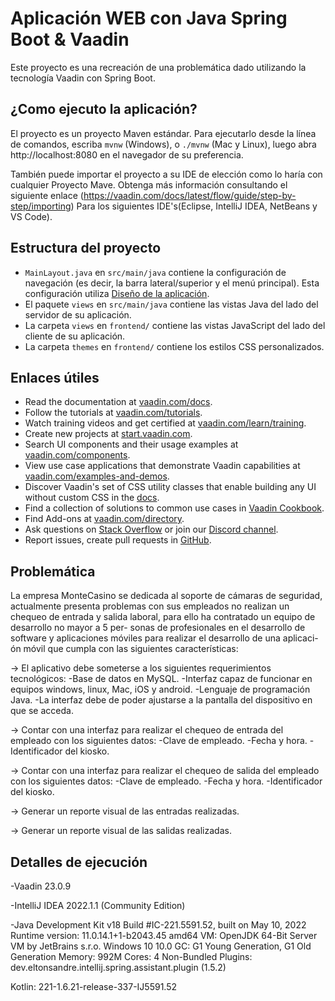 # Aplicación WEB con Java Spring Boot & Vaadin

Este proyecto es una recreación de una problemática dado utilizando la tecnología Vaadin con Spring Boot.

## ¿Como ejecuto la aplicación?

El proyecto es un proyecto Maven estándar. Para ejecutarlo desde la línea de comandos,
escriba `mvnw` (Windows), o `./mvnw` (Mac y Linux), luego abra
http://localhost:8080 en el navegador de su preferencia.

También puede importar el proyecto a su IDE de elección como lo haría con cualquier
Proyecto Mave. Obtenga más información consultando el siguiente enlace (https://vaadin.com/docs/latest/flow/guide/step-by-step/importing) 
Para los siguientes IDE's(Eclipse, IntelliJ IDEA, NetBeans y VS Code).

## Estructura del proyecto
- `MainLayout.java` en `src/main/java` contiene la configuración de navegación (es decir, la
   barra lateral/superior y el menú principal). Esta configuración utiliza
   [Diseño de la aplicación](https://vaadin.com/components/vaadin-app-layout).
- El paquete `views` en `src/main/java` contiene las vistas Java del lado del servidor de su aplicación.
- La carpeta `views` en `frontend/` contiene las vistas JavaScript del lado del cliente de su aplicación.
- La carpeta `themes` en `frontend/` contiene los estilos CSS personalizados.

## Enlaces útiles

- Read the documentation at [vaadin.com/docs](https://vaadin.com/docs).
- Follow the tutorials at [vaadin.com/tutorials](https://vaadin.com/tutorials).
- Watch training videos and get certified at [vaadin.com/learn/training](https://vaadin.com/learn/training).
- Create new projects at [start.vaadin.com](https://start.vaadin.com/).
- Search UI components and their usage examples at [vaadin.com/components](https://vaadin.com/components).
- View use case applications that demonstrate Vaadin capabilities at [vaadin.com/examples-and-demos](https://vaadin.com/examples-and-demos).
- Discover Vaadin's set of CSS utility classes that enable building any UI without custom CSS in the [docs](https://vaadin.com/docs/latest/ds/foundation/utility-classes). 
- Find a collection of solutions to common use cases in [Vaadin Cookbook](https://cookbook.vaadin.com/).
- Find Add-ons at [vaadin.com/directory](https://vaadin.com/directory).
- Ask questions on [Stack Overflow](https://stackoverflow.com/questions/tagged/vaadin) or join our [Discord channel](https://discord.gg/MYFq5RTbBn).
- Report issues, create pull requests in [GitHub](https://github.com/vaadin/platform).

## Problemática
La empresa MonteCasino se dedicada al soporte de cámaras de seguridad, actualmente presenta problemas con sus empleados 
no  realizan un chequeo de entrada y salida laboral, para ello ha contratado un equipo de desarrollo no mayor a 5 per-
sonas de profesionales en el desarrollo de software y aplicaciones móviles para realizar el desarrollo de una aplicaci-
ón móvil que cumpla con las siguientes características:

-> El aplicativo debe someterse a los siguientes requerimientos tecnológicos:
-Base de datos en MySQL.
-Interfaz capaz de funcionar en equipos windows, linux, Mac, iOS y android.
-Lenguaje de programación Java.
-La interfaz debe de poder ajustarse a la pantalla del dispositivo en que se acceda.

-> Contar con una interfaz para realizar el chequeo de entrada del empleado con los siguientes datos:
-Clave de empleado.
-Fecha y hora.
-Identificador del kiosko.

-> Contar con una interfaz para realizar el chequeo de salida del empleado con los siguientes datos:
-Clave de empleado.
-Fecha y hora.
-Identificador del kiosko.

-> Generar un reporte visual de las entradas realizadas.

-> Generar un reporte visual de las salidas realizadas.

## Detalles de ejecución
-Vaadin 23.0.9


-IntelliJ IDEA 2022.1.1 (Community Edition)

-Java Development Kit v18
Build #IC-221.5591.52, built on May 10, 2022
Runtime version: 11.0.14.1+1-b2043.45 amd64
VM: OpenJDK 64-Bit Server VM by JetBrains s.r.o.
Windows 10 10.0
GC: G1 Young Generation, G1 Old Generation
Memory: 992M
Cores: 4
Non-Bundled Plugins:
    dev.eltonsandre.intellij.spring.assistant.plugin (1.5.2)

Kotlin: 221-1.6.21-release-337-IJ5591.52

